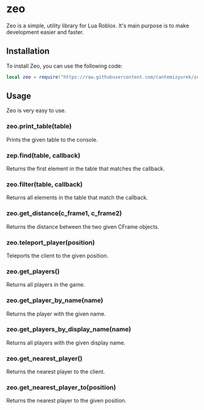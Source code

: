 # zeo
Zeo is a simple, utility library for Lua Roblox. It's main purpose is to make development easier and faster.

## Installation
To install Zeo, you can use the following code:
```lua
local zeo = require("https://raw.githubusercontent.com/cantemizyurek/zeo/main/main.lua")
```

## Usage
Zeo is very easy to use.

### zeo.print_table(table)
Prints the given table to the console.

### zep.find(table, callback)
Returns the first element in the table that matches the callback.

### zeo.filter(table, callback)
Returns all elements in the table that match the callback.

### zeo.get_distance(c_frame1, c_frame2)
Returns the distance between the two given CFrame objects.

### zeo.teleport_player(position)
Teleports the client to the given position.

### zeo.get_players()
Returns all players in the game.

### zeo.get_player_by_name(name)
Returns the player with the given name.

### zeo.get_players_by_display_name(name)
Returns all players with the given display name.

### zeo.get_nearest_player()
Returns the nearest player to the client.

### zeo.get_nearest_player_to(position)
Returns the nearest player to the given position.